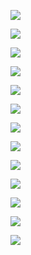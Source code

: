 ![](pic/dairy/day1.jpg)

![](pic/dairy/day2.jpg)

![](pic/dairy/day3.jpg)

![](pic/dairy/day4.jpg)

![](pic/dairy/day5.jpg)

![](pic/dairy/day6.jpg)

![](pic/dairy/day7.jpg)

![](pic/dairy/day8.jpg)

![](pic/dairy/day9.jpg)

![](pic/dairy/day10.jpg)

![](pic/dairy/day11_1.jpg)

![](pic/dairy/day11_2.jpg)

![](pic/dairy/day12.jpg)

